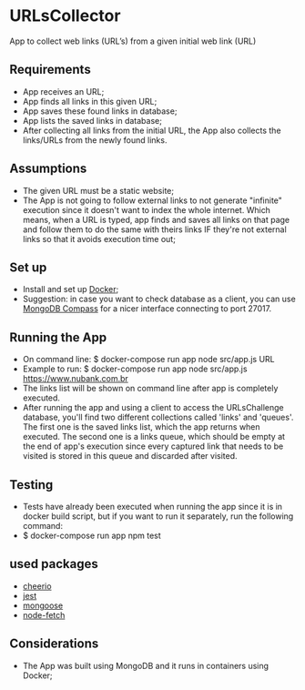 # URLsCollector
App to collect web links (URL’s) from a given initial web link (URL)

## Requirements
- App receives an URL;
- App finds all links in this given URL;
- App saves these found links in database;
- App lists the saved links in database;
- After collecting all links from the initial URL, the App also collects the links/URLs from the newly found links.

## Assumptions
- The given URL must be a static website;
- The App is not going to follow external links to not generate "infinite" execution since it doesn't want to index the whole internet. Which means, when a URL is typed, app finds and saves all links on that page and follow them to do the same with theirs links IF they're not external links so that it avoids execution time out;

## Set up
- Install and set up [Docker](https://www.docker.com/get-started);
- Suggestion: in case you want to check database as a client, you can use [MongoDB Compass](https://www.mongodb.com/products/compass) for a nicer interface connecting to port 27017.

## Running the App
- On command line: $ docker-compose run app node src/app.js URL
- Example to run: $ docker-compose run app node src/app.js https://www.nubank.com.br
- The links list will be shown on command line after app is completely executed.
- After running the app and using a client to access the URLsChallenge database, you'll find two different collections called 'links' and 'queues'. The first one is the saved links list, which the app returns when executed. The second one is a links queue, which should be empty at the end of app's execution since every captured link that needs to be visited is stored in this queue and discarded after visited.

## Testing
- Tests have already been executed when running the app since it is in docker build script, but if you want to run it separately, run the following command:
- $ docker-compose run app npm test

## used packages
- [cheerio](https://cheerio.js.org/)
- [jest](https://jestjs.io/)
- [mongoose](https://mongoosejs.com/)
- [node-fetch](https://www.npmjs.com/package/node-fetch)

## Considerations
- The App was built using MongoDB and it runs in containers using Docker;
